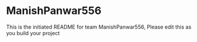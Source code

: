 # ManishPanwar556
This is the initiated README for team ManishPanwar556, Please edit this as you build your project
